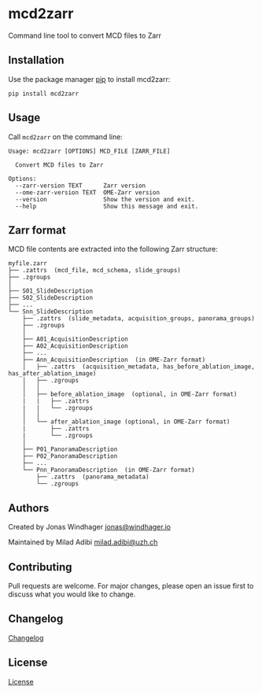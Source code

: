 # mcd2zarr

Command line tool to convert MCD files to Zarr

## Installation

Use the package manager [pip](https://pip.pypa.io/en/stable/) to install mcd2zarr:

```
pip install mcd2zarr
```

## Usage

Call `mcd2zarr` on the command line:

```
Usage: mcd2zarr [OPTIONS] MCD_FILE [ZARR_FILE]

  Convert MCD files to Zarr

Options:
  --zarr-version TEXT      Zarr version
  --ome-zarr-version TEXT  OME-Zarr version
  --version                Show the version and exit.
  --help                   Show this message and exit.
```

## Zarr format

MCD file contents are extracted into the following Zarr structure:

```
myfile.zarr
├── .zattrs  (mcd_file, mcd_schema, slide_groups)
├── .zgroups
│
├── S01_SlideDescription
├── S02_SlideDescription
├── ...
└── Snn_SlideDescription
    ├── .zattrs  (slide_metadata, acquisition_groups, panorama_groups)
    ├── .zgroups
    │
    ├── A01_AcquisitionDescription
    ├── A02_AcquisitionDescription
    ├── ...
    ├── Ann_AcquisitionDescription  (in OME-Zarr format)
    │   ├── .zattrs  (acquisition_metadata, has_before_ablation_image, has_after_ablation_image)
    │   ├── .zgroups
    │   │
    │   ├── before_ablation_image  (optional, in OME-Zarr format)
    |   |   ├── .zattrs
    |   |   └── .zgroups
    │   │
    │   └── after_ablation_image (optional, in OME-Zarr format)
    |       ├── .zattrs
    |       └── .zgroups
    │
    ├── P01_PanoramaDescription
    ├── P02_PanoramaDescription
    ├── ...
    └── Pnn_PanoramaDescription  (in OME-Zarr format)
        ├── .zattrs  (panorama_metadata)
        └── .zgroups
```

## Authors

Created by Jonas Windhager [jonas@windhager.io](mailto:jonas@windhager.io)

Maintained by Milad Adibi [milad.adibi@uzh.ch](mailto:milad.adibi@uzh.ch)

## Contributing

Pull requests are welcome. For major changes, please open an issue first to discuss what you would like to change.

## Changelog

[Changelog](https://github.com/BodenmillerGroup/mcd2zarr/blob/main/CHANGELOG.md)

## License

[License](https://github.com/BodenmillerGroup/mcd2zarr/blob/main/LICENSE)
